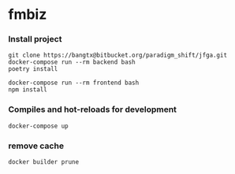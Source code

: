 # fmbiz

### Install project
```
git clone https://bangtx@bitbucket.org/paradigm_shift/jfga.git
docker-compose run --rm backend bash
poetry install

docker-compose run --rm frontend bash
npm install

```

### Compiles and hot-reloads for development
```
docker-compose up
```

### remove cache
```
docker builder prune
```
